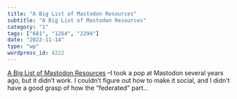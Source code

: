```yaml
---
title: "A Big List of Mastodon Resources"
subtitle: "A Big List of Mastodon Resources"
category: "1"
tags: ["681", "1264", "2294"]
date: "2022-11-14"
type: "wp"
wordpress_id: 4222
---
```

[ A Big List of Mastodon Resources]( https://researchbuzz.me/2022/11/05/a-big-list-of-mastodon-resources/) –I took a pop at Mastodon several years ago, but it didn’t work. I couldn’t figure out how to make it social, and I didn’t have a good grasp of how the “federated” part…